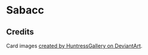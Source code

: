 # Sabacc

## Credits

Card images [created by HuntressGallery on DeviantArt](https://www.deviantart.com/huntressgallery/art/DOWNLOADABLE-Sabacc-Deck-669844853?d=50&modal=welcomeback).
